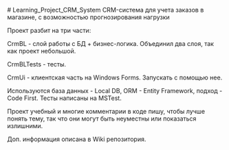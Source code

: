 ﻿﻿# Learning_Project_CRM_System
CRM-система для учета заказов в магазине, с возможностью прогнозирования нагрузки

Проект разбит на три части:

CrmBL - слой работы с БД + бизнес-логика. Объединил два слоя, так как проект небольшой.

CrmBLTests - тесты.

CrmUi - клиентская часть на Windows Forms. Запускать с помощью нее.

Используются база данных - Local DB, ORM - Entity Framework, подход - Code First. Тесты написаны на MSTest.

Проект учебный и многие комментарии в коде пишу, чтобы лучше понять тему, так что они могут быть неуместны или показаться излишними.

Доп. информация описана в Wiki репозитория.
